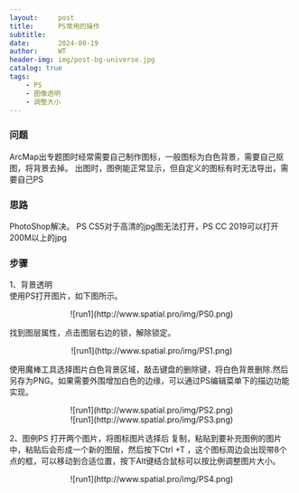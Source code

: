 ```yaml
---
layout:     post
title:      PS常用的操作
subtitle:   
date:       2024-08-19
author:     WT
header-img: img/post-bg-universe.jpg
catalog: true
tags:
    - PS
    - 图像透明
    - 调整大小
---
```


### 问题
ArcMap出专题图时经常需要自己制作图标，一般图标为白色背景，需要自己抠图，将背景去掉。
出图时，图例能正常显示，但自定义的图标有时无法导出，需要自己PS

### 思路 
PhotoShop解决。 PS CS5对于高清的jpg图无法打开，PS CC 2019可以打开200M以上的jpg

### 步骤


1、背景透明   
使用PS打开图片，如下图所示。  

<center>![run1](http://www.spatial.pro/img/PS0.png)  </center>  

找到图层属性，点击图层右边的锁，解除锁定。  

<center>![run1](http://www.spatial.pro/img/PS1.png)  </center>  

使用魔棒工具选择图片白色背景区域，敲击键盘的删除键，将白色背景删除.然后另存为PNG。如果需要外围增加白色的边缘，可以通过PS编辑菜单下的描边功能实现。  

<center>![run1](http://www.spatial.pro/img/PS2.png)  </center>     
<center>![run1](http://www.spatial.pro/img/PS3.png)  </center>  



2、图例PS
打开两个图片，将图标图片选择后 复制，粘贴到要补充图例的图片中，粘贴后会形成一个新的图层，然后按下Ctrl +T ，这个图标周边会出现带8个点的框，可以移动到合适位置，按下Alt键结合鼠标可以按比例调整图片大小。  

<center>![run1](http://www.spatial.pro/img/PS4.png)  </center>  










 


